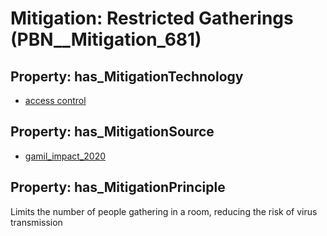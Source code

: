 # Mitigation: __Restricted Gatherings__ (PBN__Mitigation_681)

## Property: has_MitigationTechnology

* [access control](../Technology/PBN__Technology_1578)

## Property: has_MitigationSource

* [gamil_impact_2020](../Article/PBN__Article_168)

## Property: has_MitigationPrinciple

Limits the number of people gathering in a room, reducing the risk of virus transmission


